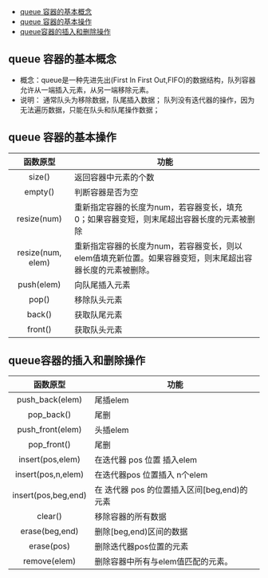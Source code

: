

<!-- @import "[TOC]" {cmd="toc" depthFrom=1 depthTo=6 orderedList=false} -->

<!-- code_chunk_output -->

- [queue 容器的基本概念](#queue-容器的基本概念)
- [queue 容器的基本操作](#queue-容器的基本操作)
- [queue容器的插入和删除操作](#queue容器的插入和删除操作)

<!-- /code_chunk_output -->



## queue 容器的基本概念
- 概念：queue是一种先进先出(First In First Out,FIFO)的数据结构，队列容器允许从一端插入元素，从另一端移除元素。
- 说明：
通常队头为移除数据，队尾插入数据；
队列没有迭代器的操作，因为无法遍历数据，只能在队头和队尾操作数据；


## queue 容器的基本操作
|函数原型|功能|
|:--:|--|
|size()	        |返回容器中元素的个数|
|empty()	    |判断容器是否为空|
|resize(num)	|重新指定容器的长度为num，若容器变长，填充 0；如果容器变短，则末尾超出容器长度的元素被删除|
|resize(num, elem)	|重新指定容器的长度为num，若容器变长，则以elem值填充新位置。如果容器变短，则末尾超出容器长度的元素被删除。|
|push(elem)|向队尾插入元素|
|pop()	        |移除队头元素|
|back()	        |获取队尾元素|
|front()	    |获取队头元素|

## queue容器的插入和删除操作
|函数原型|	功能|
|:--:|--|
|push_back(elem)	|尾插elem|
|pop_back()      	|尾删|
|push_front(elem)	|头插elem|
|pop_front()	    |尾删|
|insert(pos,elem)	|在迭代器 pos 位置 插入elem|
|insert(pos,n,elem)	|在迭代器pos 位置插入 n个elem|
|insert(pos,beg,end)|在 迭代器 pos 的位置插入区间[beg,end)的元素|
|clear()	        |移除容器的所有数据|
|erase(beg,end)  	|删除[beg,end)区间的数据|
|erase(pos)	        |删除迭代器pos位置的元素|
|remove(elem)	    |删除容器中所有与elem值匹配的元素。|


